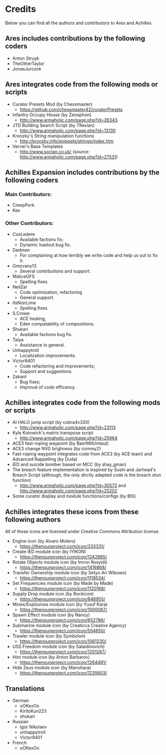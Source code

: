 # Credits
Below you can find all the authors and contributors to Ares and Achilles.

## Ares includes contributions by the following coders
- Anton Struyk
- TheOtherTaylor
- JonasJurczok

## Ares integrates code from the following mods or scripts
- Curator Presets Mod (by Chessmaster)
    - https://github.com/chessmaster42/curatorPresets
- Infantry Occupy House (by Zenophon)
    - http://www.armaholic.com/page.php?id=26343
- JTD Building Search Script (by TRexian)
    - http://www.armaholic.com/page.php?id=13130
- Kronzky's String manipulation functions
    - http://kronzky.info/snippets/strings/index.htm
- Vernei's Base Templates
    - http://www.soclan.co.uk/ (source: http://www.armaholic.com/page.php?id=27531)

## Achilles Expansion includes contributions by the following coders
### Main Contributors:
- CreepPork
- Kex

### Other Contributors:
- CoxLedere
    - Available factions fix;
    - Dynamic loadout bug fix.
- Dedmen
    - For complaining at how terribly we write code and help us out to fix it.
- Grezvany13
    - Several contributions and support.
- MaliceGFS
    - Spelling fixes.
- NeilZar
    - Code optimization, refactoring
    - General support.
- ItsNoirLime
    - Spelling fixes.
- S.Crowe
    - ACE healing;
    - Eden compatability of compositions.
- Shukari
    - Available factions bug fix.
- Talya
    - Assistance in general.
- Unhappytroll
    - Localization improvements.
- Victor9401
    - Code refactoring and improvements;
    - Support and suggestions.
- Zakant
    - Bug fixes;
    - Improval of code efficency.

## Achilles integrates code from the following mods or scripts
- AI HALO jump script (by cobra4v320)
    - http://www.armaholic.com/page.php?id=23113
- Kyle Kotowick's matrix transpose script
    - http://www.armaholic.com/page.php?id=25964
- ACE3 fast-roping waypoint (by BaerMitUmlaut)
- ACE3 change NVG brighness (by commy2)
- Fast-roping waypoint integrates code from ACE3 (by ACE team) and Advanced Rappelling (by Duda)
- IED and suicide bomber based on MCC (by shay_gman)
- The breach feature implementation is inspired by Sushi and Jarhead's Breach Script (although, the only dirctly adapted code is the breach stun function)
    - http://www.armaholic.com/page.php?id=30573 and http://www.armaholic.com/page.php?id=25202
- Some curator display and module functions/configs (by BIS)

## Achilles integrates these icons from these following authors
All of these icons are licensed under Creative Commons Attribution license.
- Engine icon (by Alvaro Molero)
    - https://thenounproject.com/icon/333331/
- Create IED module icon (by IYIKON)
    - https://thenounproject.com/icon/1242665/
- Rotate Objects module icon (by Imron Rosyidi)
    - https://thenounproject.com/icon/1416868/ 
- Transfer Ownership module icon (by Setyo Ari Wibowo)
    - https://thenounproject.com/icon/1118534/
- Set Frequencies module icon (by Made by Made)
    - https://thenounproject.com/icon/1120168/
- Supply Drop module icon (by Rockicon)
    - https://thenounproject.com/icon/848955/
- Mines/Explosives module icon (by Yusuf Kara)
    - https://thenounproject.com/icon/1000087/
- Spawn Effect module icon (by Nancy)
    - https://thenounproject.com/icon/652786/
- Submarine module icon (by Creaticca Creative Agency)
    - https://thenounproject.com/icon/554650/
- Trawler module icon (by Symbolon)
    - https://thenounproject.com/icon/1061230/
- USS Freedom module icon (by Salaidinovich)
    - https://thenounproject.com/icon/1201287/
- Hint module icon (by Anton Barbarov)
    - https://thenounproject.com/icon/1264491/
- Hide Zeus module icon (by Manohara)
    - https://thenounproject.com/icon/1235603/

## Translations
- German
    - oOKexOo
    - KiritoKun223
    - shukari
- Russian
    - Igor Nikolaev
    - unhappytroll
    - Victor9401
- French
    - oOKexOo

